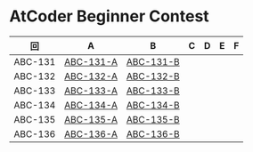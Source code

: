 # AtCoder Beginner Contest

| 回 | A | B | C | D | E | F |
|:---:|:---:|:---:|:---:|:---:|:---:|:---:|
| ABC-131 | [ABC-131-A](ABC-131-A.py) | [ABC-131-B](ABC-131-B.py) |  |  |  |  |
| ABC-132 | [ABC-132-A](ABC-132-A.py) | [ABC-132-B](ABC-132-B.py) |  |  |  |  |
| ABC-133 | [ABC-133-A](ABC-133-A.py) | [ABC-133-B](ABC-133-B.py) |  |  |  |  |
| ABC-134 | [ABC-134-A](ABC-134-A.py) | [ABC-134-B](ABC-134-B.py) |  |  |  |  |
| ABC-135 | [ABC-135-A](ABC-135-A.py) | [ABC-135-B](ABC-135-B.py) |  |  |  |  |
| ABC-136 | [ABC-136-A](ABC-136-A.py) | [ABC-136-B](ABC-136-B.py) |  |  |  |  |
